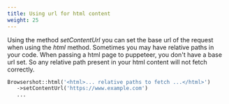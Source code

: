 ```yaml
---
title: Using url for html content
weight: 25
---
```


Using the method *setContentUrl* you can set the base url of the request when using the *html* method. Sometimes you may have relative paths in your code. When passing a html page to puppeteer, you don't have a base url set. So any relative path present in your html content will not fetch correctly.

```php
Browsershot::html('<html>... relative paths to fetch ...</html>')
   ->setContentUrl('https://www.example.com')
   ...
```
